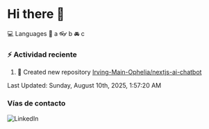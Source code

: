 # Hi there 👋

:computer: Languages
:pencil: a
:eyeglasses: b
:oncoming_automobile: c

### :zap: Actividad reciente
<!--RECENT_ACTIVITY:start-->
1. 📔 Created new repository [Irving-Main-Ophelia/nextjs-ai-chatbot](https://github.com/Irving-Main-Ophelia/nextjs-ai-chatbot)<br>
<!--RECENT_ACTIVITY:end-->
<!--RECENT_ACTIVITY:last_update-->
Last Updated: Sunday, August 10th, 2025, 1:57:20 AM
<!--RECENT_ACTIVITY:last_update_end-->

### Vías de contacto

![LinkedIn](https://www.linkedin.com/in/irving-hernández-226846205/)
